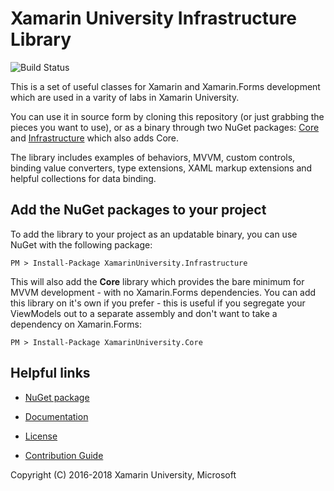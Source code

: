 # Xamarin University Infrastructure Library

![Build Status](https://xamu-labs.visualstudio.com/_apis/public/build/definitions/454c2b9a-92a4-4467-a3ea-f1a914619cf3/3/badge)

This is a set of useful classes for Xamarin and Xamarin.Forms development which are used in a varity of labs in Xamarin University.

You can use it in source form by cloning this repository (or just grabbing the pieces you want to use), or as a binary through two NuGet packages: [Core](https://www.nuget.org/packages/XamarinUniversity.Core/) and [Infrastructure](https://www.nuget.org/packages/XamarinUniversity.Infrastructure/) which also adds Core. 

The library includes examples of behaviors, MVVM, custom controls, binding value converters, type extensions, XAML markup extensions and helpful collections for data binding.

## Add the NuGet packages to your project
To add the library to your project as an updatable binary, you can use NuGet with the following package:

```
PM > Install-Package XamarinUniversity.Infrastructure
```

This will also add the **Core** library which provides the bare minimum for MVVM development - with no Xamarin.Forms dependencies. You can add this library on it's own if you prefer - this is useful if you segregate your ViewModels out to a separate assembly and don't want to take a dependency on Xamarin.Forms:

```
PM > Install-Package XamarinUniversity.Core
```

## Helpful links

* [NuGet package](https://www.nuget.org/packages/XamarinUniversity.Infrastructure/)

* [Documentation](https://github.com/xamarinhq/xamu-infrastructure/wiki)

* [License](https://github.com/xamarinhq/xamu-infrastructure/blob/master/LICENSE)

* [Contribution Guide](https://github.com/xamarinhq/xamu-infrastructure/blob/master/CONTRIBUTING.md)

Copyright (C) 2016-2018 Xamarin University, Microsoft
